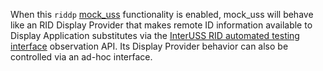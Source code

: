 When this `riddp` [mock_uss](..) functionality is enabled, mock_uss will behave like an RID Display Provider that makes remote ID information available to Display Application substitutes via the [InterUSS RID automated testing interface](../../../interfaces/automated_testing/rid) observation API.  Its Display Provider behavior can also be controlled via an ad-hoc interface.
